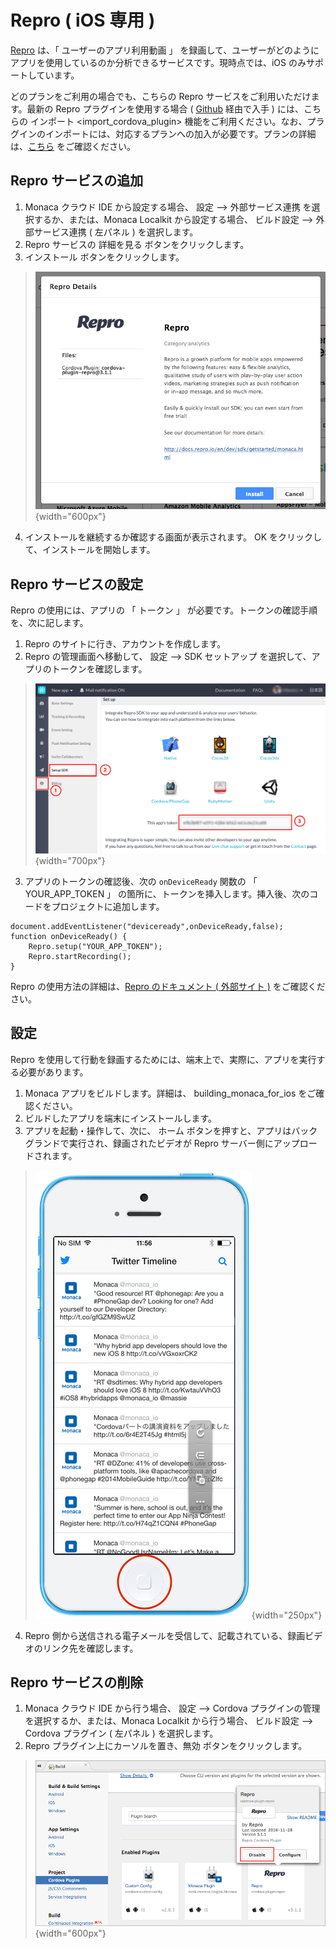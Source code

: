 Repro ( iOS 専用 )
==================

[Repro](https://repro.io/) は、「 ユーザーのアプリ利用動画 」
を録画して、ユーザーがどのようにアプリを使用しているのか分析できるサービスです。現時点では、iOS
のみサポートしています。

<div class="admonition note">

どのプランをご利用の場合でも、こちらの Repro
サービスをご利用いただけます。最新の Repro プラグインを使用する場合 (
[Github](https://github.com/reproio/repro-ios-sdk) 経由で入手 )
には、こちらの インポート &lt;import\_cordova\_plugin&gt;
機能をご利用ください。なお、プラグインのインポートには、対応するプランへの加入が必要です。プランの詳細は、[こちら](https://ja.monaca.io/pricing.html)
をご確認ください。

</div>

Repro サービスの追加
--------------------

1.  Monaca クラウド IDE から設定する場合、 設定 --&gt; 外部サービス連携
    を選択するか、または、Monaca Localkit から設定する場合、
    ビルド設定 --&gt; 外部サービス連携 ( 左パネル ) を選択します。
2.  Repro サービスの 詳細を見る ボタンをクリックします。
3.  インストール ボタンをクリックします。

> ![](images/repro/2.png){width="600px"}

4.  インストールを継続するか確認する画面が表示されます。 OK
    をクリックして、インストールを開始します。

Repro サービスの設定
--------------------

Repro の使用には、アプリの 「 トークン 」
が必要です。トークンの確認手順を、次に記します。

1.  Repro のサイトに行き、アカウントを作成します。
2.  Repro の管理画面へ移動して、 設定 --&gt; SDK セットアップ
    を選択して、アプリのトークンを確認します。

> ![](images/repro/4.png){width="700px"}

3.  アプリのトークンの確認後、次の `onDeviceReady` 関数の 「
    YOUR\_APP\_TOKEN 」
    の箇所に、トークンを挿入します。挿入後、次のコードをプロジェクトに追加します。

``` {.sourceCode .javascript}
document.addEventListener("deviceready",onDeviceReady,false);
function onDeviceReady() {
    Repro.setup("YOUR_APP_TOKEN");
    Repro.startRecording();
}
```

<div class="admonition note">

Repro の使用方法の詳細は、[Repro のドキュメント ( 外部サイト
)](http://docs.repro.io/ja/) をご確認ください。

</div>

設定
----

<div class="admonition note">

Repro
を使用して行動を録画するためには、端末上で、実際に、アプリを実行する必要があります。

</div>

1.  Monaca アプリをビルドします。詳細は、 building\_monaca\_for\_ios
    をご確認ください。
2.  ビルドしたアプリを端末にインストールします。
3.  アプリを起動・操作して、次に、 ホーム
    ボタンを押すと、アプリはバックグランドで実行され、録画されたビデオが
    Repro サーバー側にアップロードされます。

> ![](images/repro/5.png){width="250px"}

4.  Repro
    側から送信される電子メールを受信して、記載されている、録画ビデオのリンク先を確認します。

Repro サービスの削除
--------------------

1.  Monaca クラウド IDE から行う場合、
    設定 --&gt; Cordova プラグインの管理 を選択するか、または、Monaca
    Localkit から行う場合、 ビルド設定 --&gt; Cordova プラグイン (
    左パネル ) を選択します。
2.  Repro プラグイン上にカーソルを置き、無効 ボタンをクリックします。

> ![](images/repro/3.png){width="600px"}
